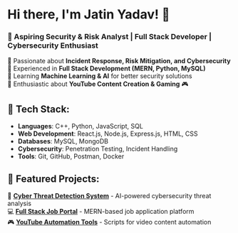 # Hi there, I'm Jatin Yadav! 👋

### 🚀 Aspiring Security & Risk Analyst | Full Stack Developer | Cybersecurity Enthusiast

🔹 Passionate about **Incident Response, Risk Mitigation, and Cybersecurity**  
🔹 Experienced in **Full Stack Development (MERN, Python, MySQL)**  
🔹 Learning **Machine Learning & AI** for better security solutions  
🔹 Enthusiastic about **YouTube Content Creation & Gaming** 🎮  

## 🔧 Tech Stack:
- **Languages**: C++, Python, JavaScript, SQL  
- **Web Development**: React.js, Node.js, Express.js, HTML, CSS  
- **Databases**: MySQL, MongoDB  
- **Cybersecurity**: Penetration Testing, Incident Handling  
- **Tools**: Git, GitHub, Postman, Docker  

## 📂 Featured Projects:
🚀 **[Cyber Threat Detection System](https://github.com/your-repo-link)** - AI-powered cybersecurity threat analysis  
💻 **[Full Stack Job Portal](https://github.com/your-repo-link)** - MERN-based job application platform  
🎮 **[YouTube Automation Tools](https://github.com/your-repo-link)** - Scripts for video content automation  
